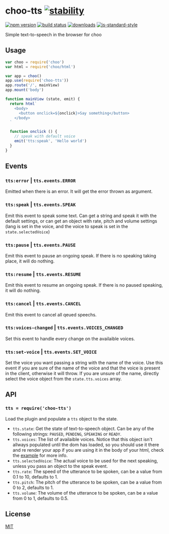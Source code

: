# choo-tts [![stability][0]][1]
[![npm version][2]][3] [![build status][4]][5]
[![downloads][8]][9] [![js-standard-style][10]][11]

Simple text-to-speech in the browser for choo

## Usage
```js
var choo = require('choo')
var html = require('choo/html')

var app = choo()
app.use(require('choo-tts'))
app.route('/', mainView)
app.mount('body')

function mainView (state, emit) {
  return html`
    <body>
      <button onclick=${onclick}>Say something</button>
    </body>
  `

  function onclick () {
    // speak with default voice
    emit('tts:speak', 'Hello world')
  }
}
```

## Events
### `tts:error` | `tts.events.ERROR`
Emitted when there is an error. It will get the error thrown as argument.

### `tts:speak` | `tts.events.SPEAK`
Emit this event to speak some text. Can get a string and speak it with the 
default settings, or can get an object with rate, pitch and volume settings 
(lang is set in the voice, and the voice to speak is set in the 
`state.selectedVoice`)

### `tts:pause` | `tts.events.PAUSE`
Emit this event to pause an ongoing speak. If there is no speaking taking place, 
it will do nothing.

### `tts:resume` | `tts.events.RESUME`
Emit this event to resume an ongoing speak. If there is no paused speaking, it 
will do nothing.

### `tts:cancel` | `tts.events.CANCEL`
Emit this event to cancel all qeued speechs.

### `tts:voices-changed` | `tts.events.VOICES_CHANGED`
Set this event to handle every change on the availaible voices.

### `tts:set-voice` | `tts.events.SET_VOICE`
Set the voice you want passing a string with the name of the voice. Use this 
event if you are sure of the name of the voice and that the voice is present in 
the client, otherwise it will throw. If you are unsure of the name, directly 
select the voice object from the `state.tts.voices` array.


## API
### `tts = require('choo-tts')`
Load the plugin and populate a `tts` object to the state.

- `tts.state`: Get the state of text-to-speech object. Can be any of the 
following strings: `PAUSED`, `PENDING`, `SPEAKING` or `READY`.
- `tts.voices`: The list of availaible voices. Notice that this object isn't 
allways populated until the dom has loaded, so you should use it there and re 
render your app if you are using it in the body of your html, check the 
[example](/example.js) for more info.
- `tts.selectedVoice`: The actual voice to be used for the next speaking, 
unless you pass an object to the speak event.
- `tts.rate`: The speed of the utterance to be spoken, can be a value 
from 0.1 to 10, defaults to 1.
- `tts.pitch`: The pitch of the utterance to be spoken, can be a value from 0 
to 2, defaults to 1.
- `tts.volume`: The volume of the utterance to be spoken, can be a value from 0 
to 1, defaults to 0.5.

## License
[MIT](/LICENSE)

[0]: https://img.shields.io/badge/stability-experimental-orange.svg?style=flat-square
[1]: https://nodejs.org/api/documentation.html#documentation_stability_index
[2]: https://img.shields.io/npm/v/choo-tts.svg?style=flat-square
[3]: https://npmjs.org/package/choo-tts
[4]: https://img.shields.io/travis/YerkoPalma/choo-tts/master.svg?style=flat-square
[5]: https://travis-ci.org/YerkoPalma/choo-tts
[6]: https://img.shields.io/codecov/c/github/YerkoPalma/choo-tts/master.svg?style=flat-square
[7]: https://codecov.io/github/YerkoPalma/choo-tts
[8]: http://img.shields.io/npm/dm/choo-tts.svg?style=flat-square
[9]: https://npmjs.org/package/choo-tts
[10]: https://img.shields.io/badge/code%20style-standard-brightgreen.svg?style=flat-square
[11]: https://github.com/feross/standard
[WebSocket]: https://developer.mozilla.org/en-US/docs/Web/API/WebSocket